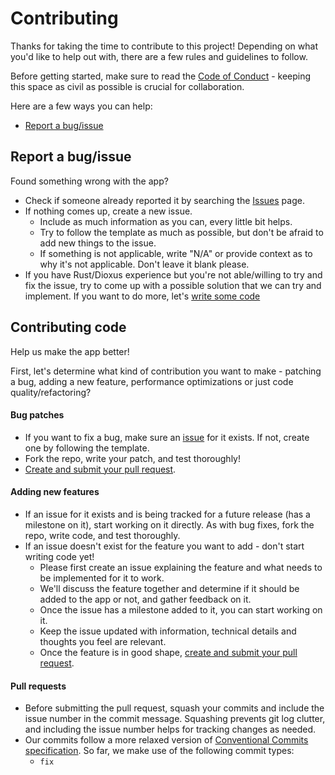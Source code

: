 # Contributing

Thanks for taking the time to contribute to this project! Depending on what you'd like to help out with, there are a few rules and guidelines to follow.

Before getting started, make sure to read the [Code of Conduct](./CODE_OF_CONDUCT.md) - keeping this space as civil as possible is crucial for collaboration.

Here are a few ways you can help:
- [Report a bug/issue](./CONTRIBUTING.md#report-a-bugissue)

## Report a bug/issue
Found something wrong with the app?

- Check if someone already reported it by searching the [Issues](https://github.com/arqalite/rummy-nights/issues) page.
- If nothing comes up, create a new issue. 
  - Include as much information as you can, every little bit helps.
  - Try to follow the template as much as possible, but don't be afraid to add new things to the issue. 
  - If something is not applicable, write "N/A" or provide context as to why it's not applicable. Don't leave it blank please.
- If you have Rust/Dioxus experience but you're not able/willing to try and fix the issue, try to come up with a possible solution that we can try and implement. 
If you want to do more, let's [write some code](./CONTRIBUTING.md#Contributing-code)

## Contributing code
Help us make the app better!

First, let's determine what kind of contribution you want to make - patching a bug, adding a new feature, performance optimizations or just code quality/refactoring?

#### Bug patches
- If you want to fix a bug, make sure an [issue](https://github.com/arqalite/rummy-nights/issues) for it exists. If not, create one by following the template.
- Fork the repo, write your patch, and test thoroughly!
- [Create and submit your pull request](./CONTRIBUTING.md#Pull-requests).

#### Adding new features
- If an issue for it exists and is being tracked for a future release (has a milestone on it), start working on it directly. As with bug fixes, fork the repo, write code, and test thoroughly.
- If an issue doesn't exist for the feature you want to add - don't start writing code yet! 
  - Please first create an issue explaining the feature and what needs to be implemented for it to work. 
  - We'll discuss the feature together and determine if it should be added to the app or not, and gather feedback on it. 
  - Once the issue has a milestone added to it, you can start working on it. 
  - Keep the issue updated with information, technical details and thoughts you feel are relevant.
  - Once the feature is in good shape, [create and submit your pull request](./CONTRIBUTING.md#Pull-requests).

#### Pull requests
- Before submitting the pull request, squash your commits and include the issue number in the commit message. Squashing prevents git log clutter, and including the issue number helps for tracking changes as needed.
- Our commits follow a more relaxed version of [Conventional Commits specification](https://www.conventionalcommits.org/en/v1.0.0/). So far, we make use of the following commit types:
  - `fix` 
 

